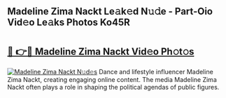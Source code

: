 ## Madeline Zima Nackt Le𝚊k𝚎d N𝚞𝚍e - Part-Oio Vid𝚎o Le𝚊ks Photos Ko45R

# <h2><a href="http://fb08ng4.evod.top/?m=Madeline+Zima+Nackt">🔗 👉🔴 Madeline Zima Nackt Vid𝚎o Ph𝚘t𝚘s</a></h2>

[![Madeline Zima Nackt N𝚞d𝚎s](https://i.imgur.com/8V9OHl7.gif)](http://fb08ng4.evod.top/?m=Madeline+Zima+Nackt)
Dance and lifestyle influencer Madeline Zima Nackt, creating engaging online content. The media Madeline Zima Nackt often plays a role in shaping the political agendas of public figures. 
